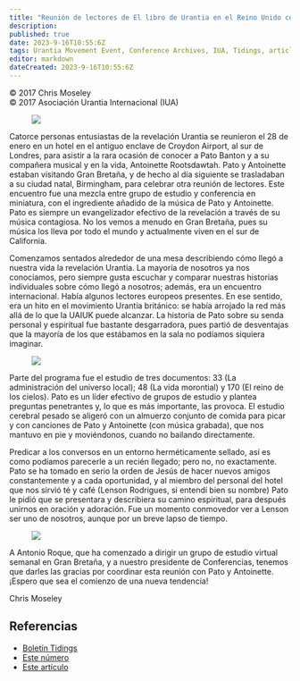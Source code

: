 ```yaml
---
title: "Reunión de lectores de El libro de Urantia en el Reino Unido con Pato Banton"
description: 
published: true
date: 2023-9-16T10:55:6Z
tags: Urantia Movement Event, Conference Archives, IUA, Tidings, article
editor: markdown
dateCreated: 2023-9-16T10:55:6Z
---
```


<p class="v-card v-sheet theme--light gray lighten-3 px-2">© 2017 Chris Moseley<br>© 2017 Asociación Urantia Internacional (IUA)</p>


<figure id="Figure_1" class="image urantiapedia image-style-align-left">
<img src="/image/article/IUA_Tidings/Pato-Antoinette.jpg">
</figure>

Catorce personas entusiastas de la revelación Urantia se reunieron el 28 de enero en un hotel en el antiguo enclave de Croydon Airport, al sur de Londres, para asistir a la rara ocasión de conocer a Pato Banton y a su compañera musical y en la vida, Antoinette Rootsdawtah. Pato y Antoinette estaban visitando Gran Bretaña, y de hecho al día siguiente se trasladaban a su ciudad natal, Birmingham, para celebrar otra reunión de lectores. Este encuentro fue una mezcla entre grupo de estudio y conferencia en miniatura, con el ingrediente añadido de la música de Pato y Antoinette. Pato es siempre un evangelizador efectivo de la revelación a través de su música contagiosa. No los vemos a menudo en Gran Bretaña, pues su música los lleva por todo el mundo y actualmente viven en el sur de California.

Comenzamos sentados alrededor de una mesa describiendo cómo llegó a nuestra vida la revelación Urantia. La mayoría de nosotros ya nos conocíamos, pero siempre gusta escuchar y comparar nuestras historias individuales sobre cómo llegó a nosotros; además, era un encuentro internacional. Había algunos lectores europeos presentes. En ese sentido, era un hito en el movimiento Urantia británico: se había arrojado la red más allá de lo que la UAIUK puede alcanzar. La historia de Pato sobre su senda personal y espiritual fue bastante desgarradora, pues partió de desventajas que la mayoría de los que estábamos en la sala no podíamos siquiera imaginar.

<figure id="Figure_2" class="image urantiapedia image-style-align-right">
<img src="/image/article/IUA_Tidings/UK-Group1-1-300x225.jpg">
</figure>

Parte del programa fue el estudio de tres documentos: 33 (La administración del universo local); 48 (La vida morontial) y 170 (El reino de los cielos). Pato es un líder efectivo de grupos de estudio y plantea preguntas penetrantes y, lo que es más importante, las provoca. El estudio cerebral pesado se aligeró con un almuerzo conjunto de comida para picar y con canciones de Pato y Antoinette (con música grabada), que nos mantuvo en pie y moviéndonos, cuando no bailando directamente.

Predicar a los conversos en un entorno herméticamente sellado, así es como podíamos parecerle a un recién llegado; pero no, no exactamente. Pato se ha tomado en serio la orden de Jesús de hacer nuevos amigos constantemente y a cada oportunidad, y al miembro del personal del hotel que nos sirvió té y café (Lenson Rodrigues, si entendí bien su nombre) Pato le pidió que se presentara y describiera su camino espiritual, para después unirnos en oración y adoración. Fue un momento conmovedor ver a Lenson ser uno de nosotros, aunque por un breve lapso de tiempo.
<br style="clear:both;"/>

<figure id="Figure_3" class="image urantiapedia">
<img src="/image/article/IUA_Tidings/UK-Group2-300x225.jpg">
</figure>

A Antonio Roque, que ha comenzado a dirigir un grupo de estudio virtual semanal en Gran Bretaña, y a nuestro presidente de Conferencias, tenemos que darles las gracias por coordinar esta reunión con Pato y Antoinette. ¡Espero que sea el comienzo de una nueva tendencia!

Chris Moseley

## Referencias

- [Boletín Tidings](https://urantia-association.org/acerca-del-boletin-tidings/?lang=es)
- [Este número](https://urantia-association.org/newsletter/tidings-marzo-2017/?lang=es)
- [Este artículo](https://urantia-association.org/reunion-de-lectores-de-el-libro-de-urantia-en-el-reino-unido-con-pato-banton/?lang=es)

